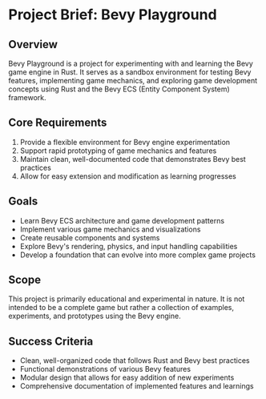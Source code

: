 # Project Brief: Bevy Playground

## Overview
Bevy Playground is a project for experimenting with and learning the Bevy game engine in Rust. It serves as a sandbox environment for testing Bevy features, implementing game mechanics, and exploring game development concepts using Rust and the Bevy ECS (Entity Component System) framework.

## Core Requirements
1. Provide a flexible environment for Bevy engine experimentation
2. Support rapid prototyping of game mechanics and features
3. Maintain clean, well-documented code that demonstrates Bevy best practices
4. Allow for easy extension and modification as learning progresses

## Goals
- Learn Bevy ECS architecture and game development patterns
- Implement various game mechanics and visualizations
- Create reusable components and systems
- Explore Bevy's rendering, physics, and input handling capabilities
- Develop a foundation that can evolve into more complex game projects

## Scope
This project is primarily educational and experimental in nature. It is not intended to be a complete game but rather a collection of examples, experiments, and prototypes using the Bevy engine.

## Success Criteria
- Clean, well-organized code that follows Rust and Bevy best practices
- Functional demonstrations of various Bevy features
- Modular design that allows for easy addition of new experiments
- Comprehensive documentation of implemented features and learnings
